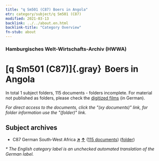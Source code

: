 ```yaml
---
title: "q Sm501 (C87) Boers in Angola"
etr: category/subject/q Sm501 (C87)
modified: 2021-03-13
backlink: ../../about.en.html
backlink-title: "Category Overview"
fn-stub: about
---
```


### Hamburgisches Welt-Wirtschafts-Archiv (HWWA)
# [q Sm501 (C87)]{.gray}&#8201; Boers in Angola&#160; 





In total 1 subject folders, 115 documents - folders incomplete.
For material not published as folders, please check the [digitized films](/film/h1_sh) (in German).

_For direct access to the documents, click the "(xy documents)" link, for folder information use the "(folder)" link._

## Subject archives


- C87 German South-West Africa [**&nearr;**](../../../geo/i/141450/about.en.html "German South-West Africa (all folders)") [**&uarr;**](../../../geo/about.en.html#C87 "Country category system") (<a href="https://pm20.zbw.eu/dfgview/sh/141450,146020" title="about: German South-West Africa : Boers in Angola" target="_blank">115 documents</a>) ([folder](../../../../folder/sh/1414xx/141450/1460xx/146020/about.en.html))


_* The English category label is an unchecked automated translation of the German label._

